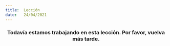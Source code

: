 ```yaml
---
title:  Lección
date:   24/04/2021
---
```


### <center>Todavía estamos trabajando en esta lección. Por favor, vuelva más tarde.</center>